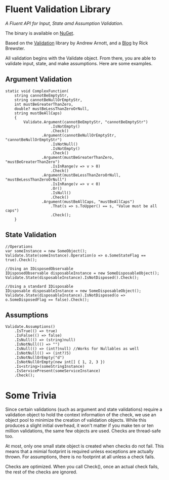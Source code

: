 Fluent Validation Library
=========================

*A Fluent API for Input, State amd Assumption Validation.*

The binary is available on [NuGet][3].

Based on the [Validation][1] library by Andrew Arnott, and a [Blog][2] by Rick Brewster.

All validation begins with the Validate object.  From there, you are able to validate input, state, and make assumptions.  Here are some examples.

Argument Validation
-------------------

    static void ComplexFunction(
        string cannotBeEmptyStr, 
        string cannotBeNullOrEmptyStr,
        int mustBeGreaterThanZero, 
        double? mustBeLessThanZeroOrNull, 
        string mustBeAllCaps)
        {
            Validate.Argument(cannotBeEmptyStr, "cannotBeEmptyStr")
                        .IsNotEmpty()
                        .Check()
                    .Argument(cannotBeNullOrEmptyStr, "cannotBeNullOrEmptyStr")
                        .IsNotNull()
                        .IsNotEmpty()
                        .Check()
                    .Argument(mustBeGreaterThanZero, "mustBeGreaterThanZero")
                        .IsInRange(v => v > 0)
                        .Check()
                    .Argument(mustBeLessThanZeroOrNull, "mustBeLessThanZeroOrNull")
                        .IsInRange(v => v < 0)
                        .Or()
                        .IsNull()
                        .Check()
                    .Argument(mustBeAllCaps, "mustBeAllCaps")
                        .That(s => s.ToUpper() == s, "Value must be all caps")
                        .Check();
        }
        
State Validation
----------------

    //Operations
    var someInstance = new SomeObject();
    Validate.State(someInstance).Operation(o => o.SomeStateFlag == true).Check();

    //Using an IDisposedObservable 
    IDisposedObservable disposableInstance = new SomeDisposableObject();
    Validate.State(disposableInstance).IsNotDisposed().Check();
    
    //Using a standard IDisposable
    IDisposable disposableInstance = new SomeDisposableObject();
    Validate.State(disposableInstance).IsNotDisposed(o => o.SomeDisposedFlag == false).Check();
    
Assumptions
-----------

    Validate.Assumptions()
        .IsTrue(() => true)
        .IsFalse(() => false)
        .IsNull(() => (string)null)
        .IsNotNull(() => "")
        .IsNull(() => (int?)null) //Works for Nullables as well
        .IsNotNull(() => (int?)5)
        .IsNotNullOrEmpty("d")
        .IsNotNullOrEmpty(new int[] { 1, 2, 3 })
        .Is<string>(someStringInstance)
        .IsServicePresent(someServiceInstance)
        .Check();
        
Some Trivia
===========

Since certain validations (such as argument and state validations) require a validation object to hold the context information of the check, we use an object pool to minimize the creation of validation objects.  While this produces a slight initial overhead, it won't matter if you make ten or ten million validations, the same few objects are used.  Checks are thread-safe too.

At most, only one small state object is created when checks do not fail.  This means that a mimial footprint is required unless exceptions are actually thrown.  For assumptions, there is no footprint at all unless a check fails.

Checks are optimized. When you call Check(), once an actual check fails, the rest of the checks are ignored.


[1]: https://github.com/AArnott/Validation "Validation"
[2]: http://blog.getpaint.net/2008/12/06/a-fluent-approach-to-c-parameter-validation/ "Paint.NET Blog"
[3]: https://www.nuget.org/packages/FluentValidationNA/ "NuGet - Fluent Validation Library"
